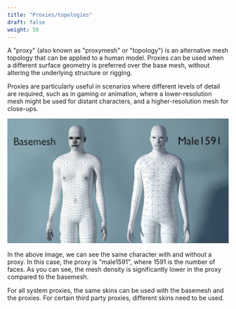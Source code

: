 ```yaml
---
title: "Proxies/topologies"
draft: false
weight: 50
---
```


A "proxy" (also known as "proxymesh" or "topology") is an alternative mesh topology that can be applied to a human model. Proxies can be used when a different surface geometry is preferred over the base mesh, without altering the underlying structure or rigging. 

Proxies are particularly useful in scenarios where different levels of detail are required, such as in gaming or animation, where a lower-resolution mesh might be used for distant characters, and a higher-resolution mesh for close-ups. 

![bm vs 1591](bm_vs_male1591.png)

In the above image, we can see the same character with and without a proxy. In this case, the proxy is "male1591", where 1591 is the number of faces. As you can
see, the mesh density is significantly lower in the proxy compared to the basemesh.

For all system proxies, the same skins can be used with the basemesh and the proxies. For certain third party proxies, different skins need to be used.
